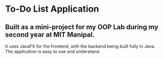 # To-Do List Application
Built as a mini-project for my OOP Lab during my second year at MIT Manipal.
---
It uses JavaFX for the frontend, with the backend being built fully in Java. The application is easy to use and understand.
